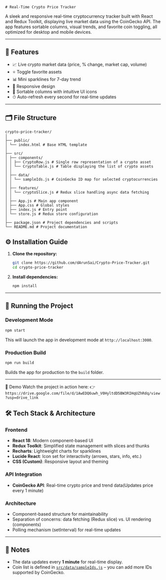    # Real-Time Crypto Price Tracker

A sleek and responsive real-time cryptocurrency tracker built with React and Redux Toolkit, displaying live market data using the CoinGecko API. The app features sortable columns, visual trends, and favorite coin toggling, all optimized for desktop and mobile devices.

---

## 🚀 Features

- 📈 Live crypto market data (price, % change, market cap, volume)
- ⭐ Toggle favorite assets
- 📊 Mini sparklines for 7-day trend
- 📱 Responsive design
- 🧠 Sortable columns with intuitive UI icons
- ⏱ Auto-refresh every second for real-time updates

---

## 🗂 File Structure

```
crypto-price-tracker/
│
├── public/
│ └── index.html # Base HTML template
│
├── src/
│ ├── components/
│ │ ├── CryptoRow.js # Single row representation of a crypto asset
│ │ └── CryptoTable.js # Table displaying the list of crypto assets
│ │
│ ├── data/
│ │ └── sampleIds.js # CoinGecko ID map for selected cryptocurrencies
│ │
│ ├── features/
│ │ └── cryptoSlice.js # Redux slice handling async data fetching
│ │
│ ├── App.js # Main app component
│ ├── App.css # Global styles
│ ├── index.js # Entry point
│ └── store.js # Redux store configuration
│
├── package.json # Project dependencies and scripts
└── README.md # Project documentation

```

## ⚙️ Installation Guide

1. **Clone the repository:**

   ```bash
   git clone https://github.com/dArunSai/Crypto-Price-Tracker.git
   cd crypto-price-tracker
   ```

2. **Install dependencies:**

   ```bash
   npm install
   ```

---

## 🧪 Running the Project

### Development Mode

```bash
npm start
```

This will launch the app in development mode at `http://localhost:3000`.

### Production Build

```bash
npm run build
```

Builds the app for production to the `build` folder.

---

🎥 Demo
Watch the project in action here:
👉 `https://drive.google.com/file/d/1AwEDQ6uwh_V0HyltdD5BW3RIHqUZhRdq/view?usp=drive_link`

## 🛠 Tech Stack & Architecture

### Frontend

- **React 18**: Modern component-based UI
- **Redux Toolkit**: Simplified state management with slices and thunks
- **Recharts**: Lightweight charts for sparklines
- **Lucide React**: Icon set for interactivity (arrows, stars, info, etc.)
- **CSS (Custom)**: Responsive layout and theming

### API Integration

- **CoinGecko API**: Real-time crypto price and trend data(Updates price every 1 minute)

### Architecture

- Component-based structure for maintainability
- Separation of concerns: data fetching (Redux slice) vs. UI rendering (components)
- Polling mechanism (setInterval) for real-time updates

---

## 📌 Notes

- The data updates every **1 minute** for real-time display.
- Coin list is defined in [`src/data/sampleIds.js`](src/data/sampleIds.js) – you can add more IDs supported by CoinGecko.
